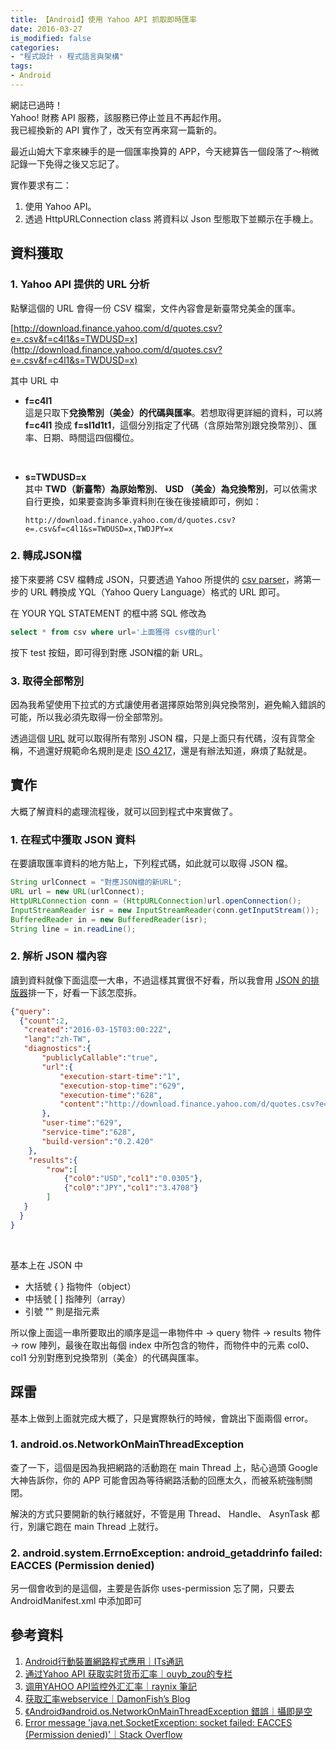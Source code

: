 ```yaml
---
title: 【Android】使用 Yahoo API 抓取即時匯率
date: 2016-03-27
is_modified: false
categories:
- "程式設計 › 程式語言與架構"
tags:
- Android
--- 
```


<div class="alert danger"> 
<div class="head">網誌已過時！</div>
Yahoo! 財務 API 服務，該服務已停止並且不再起作用。<br>
我已經換新的 API 實作了，改天有空再來寫一篇新的。
</div>
 
最近山姆大下拿來練手的是一個匯率換算的 APP，今天總算告一個段落了～稍微記錄一下免得之後又忘記了。

<!--more-->
 
實作要求有二：
 1. 使用 Yahoo API。
 2. 透過 HttpURLConnection class 將資料以 Json 型態取下並顯示在手機上。



## 資料獲取


### 1. Yahoo API 提供的 URL 分析
點擊這個的 URL 會得一份 CSV 檔案，文件內容會是新臺幣兌美金的匯率。  

[http://download.finance.yahoo.com/d/quotes.csv?e=.csv&f=c4l1&s=TWDUSD=x](http://download.finance.yahoo.com/d/quotes.csv?e=.csv&f=c4l1&s=TWDUSD=x)  

其中 URL 中
- **f=c4l1** <br>
這是只取下**兌換幣別（美金）的代碼與匯率**。若想取得更詳細的資料，可以將 **f=c4l1** 換成 **f=sl1d1t1**，這個分別指定了代碼（含原始幣別跟兌換幣別）、匯率、日期、時間這四個欄位。
<br>

- **s=TWDUSD=x** <br>
其中 **TWD（新臺幣）為原始幣別**、 **USD （美金）為兌換幣別**，可以依需求自行更換，如果要查詢多筆資料則在後在後接續即可，例如：
    ```
    http://download.finance.yahoo.com/d/quotes.csv?e=.csv&f=c4l1&s=TWDUSD=x,TWDJPY=x
    ```


### 2. 轉成JSON檔
接下來要將 CSV 檔轉成 JSON，只要透過 Yahoo 所提供的 [csv parser](https://developer.yahoo.com/yql/console/?q=select%20%252a%20from%20csv%20where%20url%253D%2522http%253A%252F%252Ffinance.yahoo.com%252Fd%252Fquotes.csv%253Fe%253D.csv%2526f%253Dc4l1%2526s%253DEURUSD%253DX%252CGBPUSD%253DX%2522%23h=select%2520%252a%2520from%2520csv%2520where%2520url%253D%2522http%253A//finance.yahoo.com/d/quotes.csv%253Fe%253D.csv%2526f%253Dc4l1%2526s%253DUSDEUR%253DX%2522%253B)，將第一步的 URL 轉換成 YQL（Yahoo Query Language）格式的 URL 即可。  
      
在 YOUR YQL STATEMENT 的框中將 SQL 修改為 
```sql
select * from csv where url='上面獲得 csv檔的url'
```
按下 test 按鈕，即可得到對應 JSON檔的新 URL。
      
    
### 3. 取得全部幣別 
因為我希望使用下拉式的方式讓使用者選擇原始幣別與兌換幣別，避免輸入錯誤的可能，所以我必須先取得一份全部幣別。       
      
透過這個 [URL](http://finance.yahoo.com/webservice/v1/symbols/allcurrencies/quote?format=json) 就可以取得所有幣別 JSON 檔，只是上面只有代碼，沒有貨幣全稱，不過還好規範命名規則是走 [ISO 4217](https://en.wikipedia.org/wiki/ISO_4217)，還是有辦法知道，麻煩了點就是。  
    


## 實作
大概了解資料的處理流程後，就可以回到程式中來實做了。


### 1. 在程式中獲取 JSON 資料
在要讀取匯率資料的地方貼上，下列程式碼，如此就可以取得 JSON 檔。

```JAVA
String urlConnect = "對應JSON檔的新URL";
URL url = new URL(urlConnect);
HttpURLConnection conn = (HttpURLConnection)url.openConnection();
InputStreamReader isr = new InputStreamReader(conn.getInputStream());
BufferedReader in = new BufferedReader(isr);
String line = in.readLine();
```

      
### 2. 解析 JSON 檔內容  
讀到資料就像下面這麼一大串，不過這樣其實很不好看，所以我會用 [JSON 的排版器](http://www.bodurov.com/JsonFormatter/)排一下，好看一下該怎麼拆。

```json
{"query":
  {"count":2,
   "created":"2016-03-15T03:00:22Z",
   "lang":"zh-TW",
   "diagnostics":{
       "publiclyCallable":"true",
       "url":{
           "execution-start-time":"1",
           "execution-stop-time":"629",
           "execution-time":"628",
           "content":"http://download.finance.yahoo.com/d/quotes.csv?e=.csv&f=c4l1&s=TWDUSD=x,TWDJPY=x"
       },
       "user-time":"629",
       "service-time":"628",
       "build-version":"0.2.420"
    },
    "results":{
        "row":[
            {"col0":"USD","col1":"0.0305"},
            {"col0":"JPY","col1":"3.4708"}
        ]
   }
  }
}
   ```

<br>

基本上在 JSON 中
- 大括號 { } 指物件（object）
- 中括號 [ ] 指陣列（array）
- 引號 "" 則是指元素


所以像上面這一串所要取出的順序是這一串物件中 → query 物件 → results 物件 → row 陣列，最後在取出每個 index 中所包含的物件，而物件中的元素 col0、col1 分別對應到兌換幣別（美金）的代碼與匯率。  



## 踩雷
基本上做到上面就完成大概了，只是實際執行的時候，會跳出下面兩個 error。


### 1. android.os.NetworkOnMainThreadException
查了一下，這個是因為我把網路的活動跑在 main Thread 上，貼心過頭 Google 大神告訴你，你的 APP 可能會因為等待網路活動的回應太久，而被系統強制關閉。 

解決的方式只要開新的執行緒就好，不管是用 Thread、 Handle、 AsynTask 都行，別讓它跑在 main Thread 上就行。
 
 
### 2. android.system.ErrnoException: android_getaddrinfo failed: EACCES (Permission denied)

另一個會收到的是這個，主要是告訴你 uses-permission 忘了開，只要去 AndroidManifest.xml 中添加即可  
  


## 參考資料
1. [Android行動裝置網路程式應用｜ITs通訊](http://newsletter.ascc.sinica.edu.tw/news/read_news.php?nid=2665)
2. [通过Yahoo API 获取实时货币汇率｜ouyb_zou的专栏](http://blog.csdn.net/ouyb_zou/article/details/43734979)
3. [调用YAHOO API监控外汇汇率｜raynix 筆記](http://raynix.info/archives/2216)
4. [获取汇率webservice｜DamonFish’s Blog](http://damonfish.github.io/blog/2015/03/02/-%E8%8E%B7%E5%8F%96%E6%B1%87%E7%8E%87webservice.markdown/)
5. [《Android》android.os.NetworkOnMainThreadException 錯誤｜攝即是空](http://bibby1101.pixnet.net/blog/post/47753182-%E3%80%8Aandroid%E3%80%8Bandroid.os.networkonmainthreadexception-%E9%8C%AF%E8%AA%A4)
6. [Error message 'java.net.SocketException: socket failed: EACCES (Permission denied)'｜Stack Overflow](http://stackoverflow.com/questions/11273197/error-message-java-net-socketexception-socket-failed-eacces-permission-denie)
 